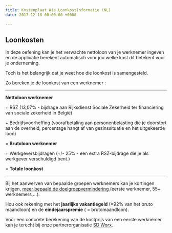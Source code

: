 ```yaml
---
title: Kostenplaat Wie LoonkostInformatie (NL)
date: 2017-12-18 00:00:00 +0000

---
```

## Loonkosten

In deze oefening kan je het verwachte nettoloon van je werknemer ingeven en de applicatie berekent automatisch voor jou welke kost dit betekent voor je onderneming.

Toch is het belangrijk dat je weet hoe die loonkost is samengesteld.

Zo bereken je de loonkost van een werknemer :

***

**Nettoloon werknemer**

\+ RSZ (13,07% - bijdrage aan Rijksdienst Sociale Zekerheid ter financiering van sociale zekerheid in België)

\+ Bedrijfsvoorheffing (voorafbetaling aan personenbelasting die je doorstort aan de overheid, percentage hangt af van gezinssituatie en het uitgekeerde loon)

= **Brutoloon werknemer**

\+ Werkgeversbijdragen (+/- 25% - een extra RSZ-bijdrage die je als werkgever verschuldigd bent.)

= **Totale loonkost**

***

Bij het aanwerven van bepaalde groepen werknemers kan je kortingen krijgen, [meer bepaald de doelgroepvermindering ](https://www.socialsecurity.be/employer/instructions/dmfa/nl/latest/instructions/deductions/structuralreduction_targetgroupreductions/firstengagments.html#h21 )(eerste werknemer, 55+ werknemers,...).

Hou ook rekening met het **jaarlijks vakantiegeld** (=92% van het bruto maandloon) en de **eindejaarspremie** ( = brutomaandloon).

Voor een concrete berekening van de kostprijs van een eerste werknemer kan je terecht bij onze partnerorganisatie [SD Worx](https://www.sdworx.be/nl-be/blog/verlonen/eerste-aanwerving).